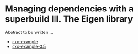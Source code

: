 # Managing dependencies with a superbuild III. The Eigen library

Abstract to be written ...

- [cxx-example](cxx-example/)
- [cxx-example-3.5](cxx-example-3.5/)
